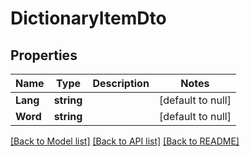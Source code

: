# DictionaryItemDto

## Properties
Name | Type | Description | Notes
------------ | ------------- | ------------- | -------------
**Lang** | **string** |  | [default to null]
**Word** | **string** |  | [default to null]

[[Back to Model list]](../README.md#documentation-for-models) [[Back to API list]](../README.md#documentation-for-api-endpoints) [[Back to README]](../README.md)


